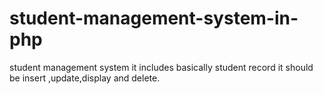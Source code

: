 # student-management-system-in-php
student management system it includes basically student record it should be insert ,update,display and delete.
